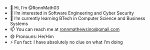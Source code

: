 - 👋 Hi, I’m @RonnMath03
- 👀 I’m interested in Software Engineering and Cyber Security
- 🌱 I’m currently learning BTech in Computer Science and Business Systems
- 📫 You can reach me at ronnmathewsino@gmail.com
- 😄 Pronouns: He/Him
- ⚡ Fun fact: I have absolutely no clue on what I'm doing

<!---
RonnMath03/RonnMath03 is a ✨ special ✨ repository because its `README.md` (this file) appears on your GitHub profile.
You can click the Preview link to take a look at your changes.
--->
